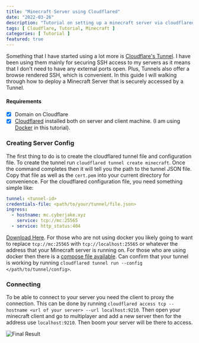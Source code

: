 ```yaml
---
title: "Minecraft Server using Cloudflared"
date: "2022-03-26"
description: "Tutorial on setting up a minecraft server via cloudflared"
tags: [ Cloudflare, Tutorial, Minecraft ]
categories: [ Tutorial ]
featured: true
---
```


Something that I have started using a lot more is [Cloudflare's Tunnel](https://developers.cloudflare.com/cloudflare-one/connections/connect-apps/). I have been using them mainly for securing SSH access to my servers as it means that I don't need to have any external ports open. Plus, Tunnels also offer a browse rendered SSH, which is convenient. In this guide I will walking through how to deploy a Minecraft Server that is securely accessed by a Tunnel.

#### Requirements

- [X] Domain on Cloudflare
- [X] [Cloudflared](https://github.com/cloudflare/cloudflared) installed both on server and client machine. (I am using [Docker](https://docs.docker.com/engine/install/) in this tutorial).

### Creating Server Config

The first thing to do is to create the cloudflared tunnel file and configuration file. To create the tunnel run `cloudflared tunnel create minecraft`. Once the command completes then it will tell you the path to the tunnel JSON file. Copy that file as well as the `cert.pem` into your current directory for convenience. For the cloudflared configuration file, you need something simple like:

```yaml
tunnel: <tunnel-id>
credentials-file: <path/to/your/tunnel/file.json>
ingress:
  - hostname: mc.cyberjake.xyz
    service: tcp://mc:25565
  - service: http_status:404
```

[Download Here](../../other-files/minecraft-cloudflared/cloudflared-config.yml). For those who are not using docker you likely going to want to replace `tcp://mc:25565` with `tcp://localhost:25565` or whatever the address that your Minecraft server is running on. For those who are using docker then there is a [compose file available](../../other-files/minecraft-cloudflared/docker-compose.yml). Can confirm that your tunnel is working by running `cloudflared tunnel run --config </path/to/tunnel/config>`.

### Connecting

To be able to connect to your server you need the client to proxy the connection. This can be done by running `cloudflared access tcp --hostname <url of your server> --url localhost:9210`. Then open your minecraft client and go to multiplayer and add a new server then for the address use `localhost:9210`. Then boom your server will be there to access.

![Final Result](../../images/minecraft-cloudflared/tada.webp)
